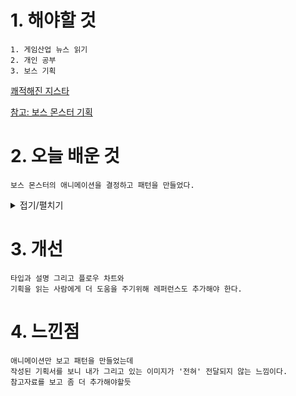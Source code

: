 # 1. 해야할 것
```
1. 게임산업 뉴스 읽기
2. 개인 공부
3. 보스 기획
```
[쾌적해진 지스타](https://www.gamemeca.com/view.php?gid=1743441)

[참고: 보스 몬스터 기획](https://kjk3210.tistory.com/36)

# 2. 오늘 배운 것
```
보스 몬스터의 애니메이션을 결정하고 패턴을 만들었다.
```
<details>
<summary>접기/펼치기</summary>

![image](https://github.com/JM94Ent/TIL-WIL/assets/143363550/2cf9acf1-1427-4803-93c0-3ba1d67a9898)

![image](https://github.com/JM94Ent/TIL-WIL/assets/143363550/15dab506-e61f-47d2-b739-629bf0ba6580)

![image](https://github.com/JM94Ent/TIL-WIL/assets/143363550/fe9654c5-e11d-40f6-9463-b15132ec6919)

![image](https://github.com/JM94Ent/TIL-WIL/assets/143363550/d53fae69-c71c-4e76-9377-a16cc65893e0)

![image](https://github.com/JM94Ent/TIL-WIL/assets/143363550/cddeed3d-9095-4c20-b966-5d47d2ca183c)

</details>



# 3. 개선
```
타입과 설명 그리고 플로우 차트와
기획을 읽는 사람에게 더 도움을 주기위해 레퍼런스도 추가해야 한다.
```


# 4. 느낀점
```
애니메이션만 보고 패턴을 만들었는데
작성된 기획서를 보니 내가 그리고 있는 이미지가 '전혀' 전달되지 않는 느낌이다.
참고자료를 보고 좀 더 추가해야할듯
```


